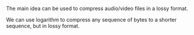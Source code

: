 The main idea can be used to compress audio/video files in a lossy format.

We can use logarithm to compress any sequence of bytes to a shorter sequence, but in lossy format.
